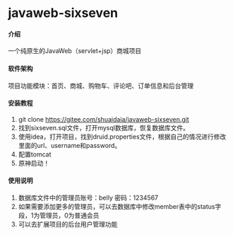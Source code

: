 # javaweb-sixseven

#### 介绍
一个纯原生的JavaWeb（servlet+jsp）商城项目

#### 软件架构
项目功能模块：首页、商城、购物车、评论吧、订单信息和后台管理

#### 安装教程

1.  git clone https://gitee.com/shuaidaia/javaweb-sixseven.git
2.  找到sixseven.sql文件，打开mysql数据库，恢复数据库文件。
3.  使用idea，打开项目，找到druid.properties文件，根据自己的情况进行修改里面的url、username和password。
4.  配置tomcat
5.  原神启动！


#### 使用说明

1.  数据库文件中的管理员账号：belly 密码：1234567
2.  如果需要添加更多的管理员，可以去数据库中修改member表中的status字段，1为管理员，0为普通会员
3.  可以去扩展项目的后台用户管理功能
